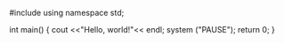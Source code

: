 #include <iostream>
using namespace std;
  
  int main()
{
 cout <<"Hello, world!"<< endl;
 system ("PAUSE");
 return 0;
}
